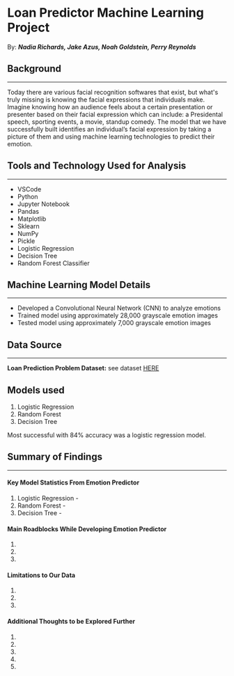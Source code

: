 # Loan Predictor Machine Learning Project

By: _**Nadia Richards, Jake Azus, Noah Goldstein, Perry Reynolds**_
## Background
---
Today there are various facial recognition softwares that exist, but what's truly missing is knowing the facial expressions that individuals make. Imagine knowing how an audience feels about a certain presentation or presenter based on their facial expression which can include: a Presidental speech, sporting events, a movie, standup comedy. The model that we have successfully built identifies an individual’s facial expression by taking a picture of them and using machine learning technologies to predict their emotion. 

## Tools and Technology Used for Analysis
---
* VSCode
* Python
* Jupyter Notebook
* Pandas
* Matplotlib
* Sklearn
* NumPy
* Pickle
* Logistic Regression
* Decision Tree
* Random Forest Classifier

## Machine Learning Model Details
---
* Developed a Convolutional Neural Network (CNN) to analyze emotions
* Trained model using approximately 28,000 grayscale emotion images
* Tested model using approximately 7,000 grayscale emotion images  

## Data Source
---
**Loan Prediction Problem Dataset:** see dataset [HERE](https://www.kaggle.com/altruistdelhite04/loan-prediction-problem-dataset)

## Models used 
1. Logistic Regression
2. Random Forest
3. Decision Tree

Most successful with 84% accuracy was a logistic regression model.


## Summary of Findings
---
#### Key Model Statistics From Emotion Predictor
1. Logistic Regression - 
2. Random Forest - 
3. Decision Tree - 
#### Main Roadblocks While Developing Emotion Predictor
1. 
2. 
3. 
#### Limitations to Our Data
1. 
2. 
3. 
#### Additional Thoughts to be Explored Further
1. 
2. 
3. 
4. 
5. 
 

